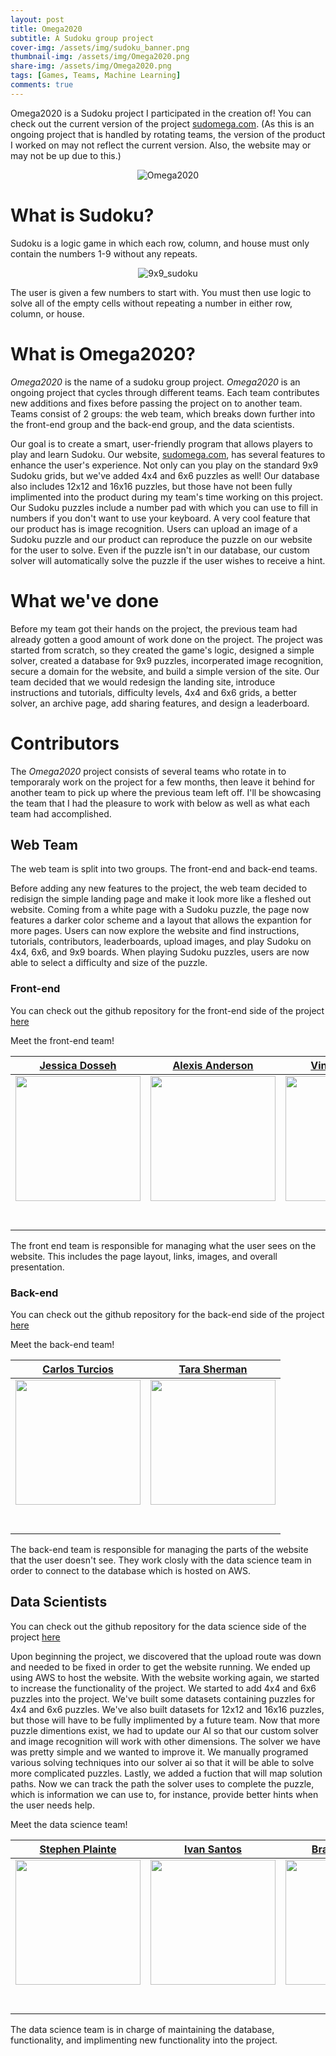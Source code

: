 ```yaml
---
layout: post
title: Omega2020
subtitle: A Sudoku group project
cover-img: /assets/img/sudoku_banner.png
thumbnail-img: /assets/img/Omega2020.png
share-img: /assets/img/Omega2020.png
tags: [Games, Teams, Machine Learning]
comments: true
---
```

Omega2020 is a Sudoku project I participated in the creation of! You can check out the current version of the project [sudomega.com](https://www.sudomega.com/). (As this is an ongoing project that is handled by rotating teams, the version of the product I worked on may not reflect the current version. Also, the website may or may not be up due to this.)

<p align="center">
  <img src="https://raw.githubusercontent.com/brucebra000/brucebra000.github.io/master/assets/img/Omega2020.png" alt="Omega2020"/>
</p>

# What is Sudoku?

Sudoku is a logic game in which each row, column, and house must only contain the numbers 1-9 without any repeats. 

<p align="center">
  <img src="https://raw.githubusercontent.com/brucebra000/brucebra000.github.io/master/assets/img/sudoku_puzzle_9x9.png" alt="9x9_sudoku"/>
</p>

The user is given a few numbers to start with. You must then use logic to solve all of the empty cells without repeating a number in either row, column, or house.

# What is Omega2020?

_Omega2020_ is the name of a sudoku group project. _Omega2020_ is an ongoing project that cycles through different teams. Each team contributes new additions and fixes before passing the project on to another team. Teams consist of 2 groups: the web team, which breaks down further into the front-end group and the back-end group, and the data scientists. 

Our goal is to create a smart, user-friendly program that allows players to play and learn Sudoku. Our website, [sudomega.com](https://www.sudomega.com/), has several features to enhance the user's experience. Not only can you play on the standard 9x9 Sudoku grids, but we've added 4x4 and 6x6 puzzles as well! Our database also includes 12x12 and 16x16 puzzles, but those have not been fully implimented into the product during my team's time working on this project. Our Sudoku puzzles include a number pad with which you can use to fill in numbers if you don't want to use your keyboard. A very cool feature that our product has is image recognition. Users can upload an image of a Sudoku puzzle and our product can reproduce the puzzle on our website for the user to solve. Even if the puzzle isn't in our database, our custom solver will automatically solve the puzzle if the user wishes to receive a hint.

# What we've done

Before my team got their hands on the project, the previous team had already gotten a good amount of work done on the project. The project was started from scratch, so they created the game's logic, designed a simple solver, created a database for 9x9 puzzles, incorperated image recognition, secure a domain for the website, and build a simple version of the site. Our team decided that we would redesign the landing site, introduce instructions and tutorials, difficulty levels, 4x4 and 6x6 grids, a better solver, an archive page, add sharing features, and design a leaderboard.

# Contributors

The _Omega2020_ project consists of several teams who rotate in to temporaraly work on the project for a few months, then leave it behind for another team to pick up where the previous team left off.  I'll be showcasing the team that I had the pleasure to work with below as well as what each team had accomplished.

## Web Team

The web team is split into two groups. The front-end and back-end teams.

Before adding any new features to the project, the web team decided to redisign the simple landing page and make it look more like a fleshed out website.
Coming from a white page with a Sudoku puzzle, the page now features a darker color scheme and a layout that allows the expantion for more pages. Users can now explore the website and find instructions, tutorials, contributors, leaderboards, upload images, and play Sudoku on 4x4, 6x6, and 9x9 boards. When playing Sudoku puzzles, users are now able to select a difficulty and size of the puzzle.

### Front-end

You can check out the github repository for the front-end side of the project [here](https://github.com/Lambda-School-Labs/omega2020-fe)

Meet the front-end team!

|[Jessica Dosseh](https://github.com/JessicaDosseh)|[Alexis Anderson](https://github.com/aanderson9313)|  [Vincent Adeniji](https://github.com/TOSINNIJIS1)|           
|:-----------------------------------------------------------------------------------------------------------: | :-----------------------------------------------------------------------------------------------------------: | :-----------------------------------------------------------------------------------------------------------: |
|                      [<img src="https://avatars2.githubusercontent.com/u/24831198?s=460&u=4e2d7a78a8d4ba798589a59075bb98cd1b0e7e26&v=4" width = "200" />](https://github.com/JessicaDosseh)                       |                      [<img src="https://camo.githubusercontent.com/2b74e438b1a2ef7bbb88d3719e7c1beb9c9eafce4185e5fe2520f7eb4e66acb3/68747470733a2f2f63612e736c61636b2d656467652e636f6d2f45535a4348423438322d5730313242524e524439432d6132653833306466386437662d353132" width = "200" />](https://github.com/aanderson9313)                       |                      [<img src="https://camo.githubusercontent.com/09e77c4aa8ebda12821bec070562038c082a050afa5e549ed02d1906ff1ff23f/68747470733a2f2f63612e736c61636b2d656467652e636f6d2f45535a4348423438322d57303132425250343332532d3563613233303366663834612d353132" width = "200" />](https://github.com/TOSINNIJIS1)                       |                              
|                 [<img src="https://github.com/favicon.ico" width="15"> ](https://github.com/JessicaDosseh)                 |            [<img src="https://github.com/favicon.ico" width="15"> ](https://github.com/aanderson9313)             |           [<img src="https://github.com/favicon.ico" width="15"> ](https://github.com/TOSINNIJIS1)            |          
| [ <img src="https://static.licdn.com/sc/h/al2o9zrvru7aqj8e1x2rzsrca" width="15"> ](https://www.linkedin.com/in/jessicadosseh/) | [ <img src="https://static.licdn.com/sc/h/al2o9zrvru7aqj8e1x2rzsrca" width="15"> ](https://www.linkedin.com/in/alexis-anderson-530795196/) | [ <img src="https://static.licdn.com/sc/h/al2o9zrvru7aqj8e1x2rzsrca" width="15"> ](https://www.linkedin.com/in/vincent-adeniji-363008116/) | 

The front end team is responsible for managing what the user sees on the website. This includes the page layout, links, images, and overall presentation.

### Back-end

You can check out the github repository for the back-end side of the project [here](https://github.com/Lambda-School-Labs/omega2020-be)

Meet the back-end team!

|[Carlos Turcios](https://github.com/CarlosETurcios)|[Tara Sherman](https://github.com/taraSherman)|           
|:-----------------------------------------------------------------------------------------------------------: | :-----------------------------------------------------------------------------------------------------------: |
|                      [<img src="https://camo.githubusercontent.com/9eeffbcd6c810f804f6f6bbd5cac872453517d11b7ed25ab502ca2669009ac41/68747470733a2f2f63612e736c61636b2d656467652e636f6d2f45535a4348423438322d57303133384434333644362d6530383338643164313035652d353132" width = "200" />](https://github.com/CarlosETurcios)                       |                      [<img src="https://avatars1.githubusercontent.com/u/44125075?s=460&u=0d892d66ffa3913439ffd4badbc0d4875f5ecd32&v=4" width = "200" />](https://github.com/taraSherman)                       |                              
|                 [<img src="https://github.com/favicon.ico" width="15"> ](https://github.com/CarlosETurcios)                 |            [<img src="https://github.com/favicon.ico" width="15"> ](https://github.com/taraSherman)             |          
| [ <img src="https://static.licdn.com/sc/h/al2o9zrvru7aqj8e1x2rzsrca" width="15"> ](https://www.linkedin.com/in/carlos-turcios-b5051055/) | [ <img src="https://static.licdn.com/sc/h/al2o9zrvru7aqj8e1x2rzsrca" width="15"> ](https://www.linkedin.com/in/tarasherman/) | 

The back-end team is responsible for managing the parts of the website that the user doesn't see. They work closly with the data science team in order to connect to the database which is hosted on AWS.

## Data Scientists

You can check out the github repository for the data science side of the project [here](https://github.com/Lambda-School-Labs/omega2020-ds)

Upon beginning the project, we discovered that the upload route was down and needed to be fixed in order to get the website running. We ended up using AWS to host the website. With the website working again, we started to increase the functionality of the project. We started to add 4x4 and 6x6 puzzles into the project. We've built some datasets containing puzzles for 4x4 and 6x6 puzzles. We've also built datasets for 12x12 and 16x16 puzzles, but those will have to be fully implimented by a future team. Now that more puzzle dimentions exist, we had to update our AI so that our custom solver and image recognition will work with other dimensions. The solver we have was pretty simple and we wanted to improve it. We manually programed various solving techniques into our solver ai so that it will be able to solve more complicated puzzles. Lastly, we added a fuction that will map solution paths. Now we can track the path the solver uses to complete the puzzle, which is information we can use to, for instance, provide better hints when the user needs help.

Meet the data science team!

|[Stephen Plainte](https://github.com/FuriouStyles)|[Ivan Santos](https://github.com/Algorant)|  [Brandon Bruce](https://github.com/brucebra000)| [Marvin Davila](https://github.com/malexmad)|           
|:-----------------------------------------------------------------------------------------------------------: | :-----------------------------------------------------------------------------------------------------------: | :-----------------------------------------------------------------------------------------------------------: | :-----------------------------------------------------------------------------------------------------------: | 
|                      [<img src="https://ca.slack-edge.com/ESZCHB482-W012QNTLJ2Y-eded290f44d6-512" width = "200" />](https://github.com/FuriouStyles)                       |                      [<img src="https://ca.slack-edge.com/ESZCHB482-W0138D56KRN-8828cd79a091-512" width = "200" />](https://github.com/Algorant)                       |                      [<img src="https://raw.githubusercontent.com/brucebra000/brucebra000.github.io/master/img/Brandon_Profile_Small.jpg" width = "200" />](https://github.com/brucebra000)                       |                      [<img src="https://ca.slack-edge.com/ESZCHB482-W012X6PSYDP-ec35dbf6dfdb-512" width = "200" />](https://github.com/malexmad)                       |                              
|                 [<img src="https://github.com/favicon.ico" width="15"> ](https://github.com/FuriouStyles)                 |            [<img src="https://github.com/favicon.ico" width="15"> ](https://github.com/Algorant)             |           [<img src="https://github.com/favicon.ico" width="15"> ](https://github.com/brucebra000)            |           [<img src="https://github.com/favicon.ico" width="15"> ](https://github.com/malexmad)            |          
| [ <img src="https://static.licdn.com/sc/h/al2o9zrvru7aqj8e1x2rzsrca" width="15"> ](https://www.linkedin.com/in/stephenplainte/) | [ <img src="https://static.licdn.com/sc/h/al2o9zrvru7aqj8e1x2rzsrca" width="15"> ](https://www.linkedin.com/in/ivan-santos-a3688624/) | [ <img src="https://static.licdn.com/sc/h/al2o9zrvru7aqj8e1x2rzsrca" width="15"> ](https://www.linkedin.com/in/brandon-bruce-1538a21a8/) | [ <img src="https://static.licdn.com/sc/h/al2o9zrvru7aqj8e1x2rzsrca" width="15"> ](https://www.linkedin.com/in/marvin-davila/) | 

The data science team is in charge of maintaining the database, functionality, and implimenting new functionality into the project.

